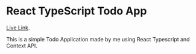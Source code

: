 # React TypeScript Todo App

[Live Link](https://react-ts-todo.netlify.app/).

This is a simple Todo Application made by me using React Typescript and Context API.

